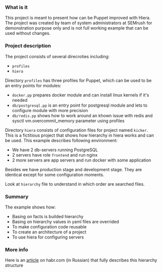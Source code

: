 ### What is it
This project is meant to present how can be Puppet improved with Hiera. The project was created by team of system administrators at SEMrush for demonstration purpose only and is not full working example that can be used without changes.

### Project description
The project consists of several direcroties including:
- `profiles`
- `hiera`

Directory `profiles` has three profiles for Puppet, which can be used to be an entry points for modules:
- `docker.pp` prepares docker module and can install linux kernels if it's needed
- `db/postgresql.pp` is an entry point for postgresql module and lets to configure module with more precision
- `db/redis.pp` shows how to work around an khown issue with redis and sysctl vm.overcommit_memory parameter using profiles

Directory `hiera` consists of configuration files for project named `kicker`. This is a fictitious project that shows how hierarchy in hiera works and can be used.
This example describes following environment:
- We have 2 db-servers running PostgreSQL
- 2 servers have role `frontend` and run nginx
- 2 more servers are app servers and run docker with some application

Besides we have production stage and development stage. They are identical except for some configuration moments.

Look at `hierarchy` file to understand in which order are searched files.

### Summary
The example shows how:
- Basing on facts is builded hierarchy
- Basing on hierarchy values in yaml files are overrided
- To make configuration code reusable
- To create an architecture of a project
- To use hiera for configuring servers

### More info
Here is an [article](https://habr.com/company/semrush/blog/412587/) on habr.com (in Russian) that fully describes this hierarchy structure
